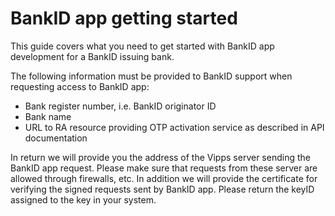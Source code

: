 # BankID app getting started
This guide covers what you need to get started with BankID app development for a BankID issuing bank.

The following information must be provided to BankID support when requesting access to BankID app:
* Bank register number, i.e. BankID originator ID
* Bank name
* URL to RA resource providing OTP activation service as described in API documentation

In return we will provide you the address of the Vipps server sending the BankID app request. Please make sure that requests from 
these server are allowed through firewalls, etc. In addition we will provide the certificate for verifying the signed requests sent
by BankID app. Please return the keyID assigned to the key in your system.
